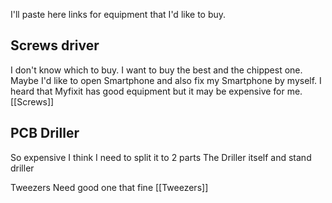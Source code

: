 I'll paste here links for equipment that I'd like to buy.

## Screws driver
I don't know which to buy.
I want to buy the best and the chippest one. Maybe I'd like to open Smartphone and also fix my Smartphone by myself.
I heard that Myfixit has good equipment but it may be expensive for me.
[[Screws]]


## PCB Driller 
So expensive
I think I need to split it to 2 parts
The Driller itself and stand driller

Tweezers
Need good one that fine
[[Tweezers]]